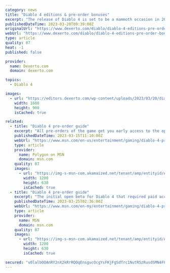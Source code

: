 ```yaml
---
category: news
title: "Diablo 4 editions & pre-order bonuses"
excerpt: "The release of Diablo 4 is set to be a mammoth occasion in 2023, and to help you decide which version to get here's a guide to its editions."
publishedDateTime: 2023-03-20T09:39:00Z
originalUrl: "https://www.dexerto.com/diablo/diablo-4-editions-pre-order-bonuses-2090927/"
webUrl: "https://www.dexerto.com/diablo/diablo-4-editions-pre-order-bonuses-2090927/"
type: article
quality: 87
heat: -1
published: false

provider:
  name: Dexerto.com
  domain: dexerto.com

topics:
  - Diablo 4

images:
  - url: "https://editors.dexerto.com/wp-content/uploads/2023/03/20/diablo-4-editions-and-pre-order-bonuses-e1679325045475.jpg"
    width: 1600
    height: 900
    isCached: true

related:
  - title: "Diablo 4 pre-order guide"
    excerpt: "All pre-orders of the game get you early access to the open beta that begins on March 17 and runs until March 20. However, it's worth noting that the Diablo 4 Beta will be made available to everyone ..."
    publishedDateTime: 2023-03-15T11:10:00Z
    webUrl: "https://www.msn.com/en-us/entertainment/gaming/diablo-4-pre-order-guide/ar-AA18FvVZ"
    type: article
    provider:
      name: Polygon on MSN
      domain: msn.com
    quality: 87
    images:
      - url: "https://img-s-msn-com.akamaized.net/tenant/amp/entityid/AA18FIz0.img?h=630&w=1200&m=6&q=60&o=t&l=f&f=jpg"
        width: 1200
        height: 630
        isCached: true
  - title: "Diablo 4 pre-order guide"
    excerpt: "The initial open beta for Diablo 4 that required paid access has come and gone. Now, Blizzard is opening the gates to everyone for free access starting Friday, March 24 at 12:00pm EDT. It’ll last ..."
    publishedDateTime: 2023-03-25T02:36:00Z
    webUrl: "https://www.msn.com/en-my/entertainment/gaming/diablo-4-pre-order-guide/ar-AA18FvVZ"
    type: article
    provider:
      name: MSN
      domain: msn.com
    quality: 87
    images:
      - url: "https://img-s-msn-com.akamaized.net/tenant/amp/entityid/AA18FIz0.img?h=630&w=1200&m=6&q=60&o=t&l=f&f=jpg"
        width: 1200
        height: 630
        isCached: true

secured: "v0lalbOOAnRY2nX2kRrRQOqEnsgucOcgYsFKjFgSdTrc1NutRSzRusdSMN4F8XnxEY02V+2U94WKCkPabuoA99A6WueJmnJinlSEGwTOxQyyK155tZsT6LSJ+MNkFc+3+qzBuZamOnegHcsjC6HOBg+xk9xAxp6Qb9p0chG53ObuIpNLg8xhKFIaOFbW/nAzUJu7z5AsGi2Sg+xHh+YGJL2PQgiCQeamos80rO+nw7F4A4knHaAi/1WWAeR5+QwA5spiTiIUV6WxN5S4F/8HUY3iQTfP59+2qcbxy2Bo7qOcRpK0u8fz7ybvAritmEWZQbR2Z0xCby1ZboWsFtMOnx5lqHVwki4xC1uAyEVwnww=;uhGp5AsNnlZL1sjvYZPVPQ=="
---
```


